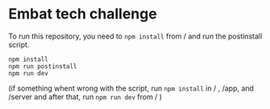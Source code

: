 <h1>Embat tech challenge</h1>

To run this repository, you need to `npm install` from / and run the postinstall script.

```
npm install
npm run postinstall
npm run dev
```

(if something whent wrong with the script, run `npm install` in / , /app, and /server and after that, run `npm run dev` from / )
